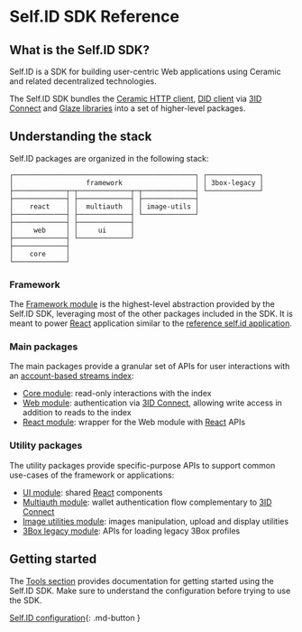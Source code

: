 # Self.ID SDK Reference

## What is the Self.ID SDK?

Self.ID is a SDK for building user-centric Web applications using Ceramic and related decentralized technologies.

The Self.ID SDK bundles the [Ceramic HTTP client](../core-clients/ceramic-http.md), [DID client](../core-clients/did-jsonrpc.md) via [3ID Connect](../accounts/3id-did.md#3id-connect) and [Glaze libraries](../glaze/index.md) into a set of higher-level packages.

## Understanding the stack

Self.ID packages are organized in the following stack:

```
┌─────────────────────────────────────────────┐ ┌─────────────┐
│                  framework                  │ │ 3box-legacy │
├─────────────┬─┬─────────────┬─┬─────────────┤ └─────────────┘
├─────────────┤ ├─────────────┤ ├─────────────┤
│    react    │ │  multiauth  │ │ image-utils │
├─────────────┤ ├─────────────┤ └─────────────┘
├─────────────┤ ├─────────────┤
│     web     │ │     ui      │
├─────────────┤ └─────────────┘
├─────────────┤
│    core     │
└─────────────┘
```

### Framework

The [Framework module](modules/framework.md) is the highest-level abstraction provided by the Self.ID SDK, leveraging most of the other packages included in the SDK. It is meant to power [React](https://reactjs.org/) application similar to the [reference self.id application](https://self.id).

### Main packages

The main packages provide a granular set of APIs for user interactions with an [account-based streams index](../../docs/advanced/standards/application-protocols/identity-index.md):

- [Core module](modules/core.md): read-only interactions with the index
- [Web module](modules/web.md): authentication via [3ID Connect](../accounts/3id-did.md#3id-connect), allowing write access in addition to reads to the index
- [React module](modules/react.md): wrapper for the Web module with [React](https://reactjs.org/) APIs

### Utility packages

The utility packages provide specific-purpose APIs to support common use-cases of the framework or applications:

- [UI module](modules/ui.md): shared [React](https://reactjs.org/) components
- [Multiauth module](modules/multiauth.md): wallet authentication flow complementary to [3ID Connect](../accounts/3id-did.md#3id-connect)
- [Image utilities module](modules/image_utils.md): images manipulation, upload and display utilities
- [3Box legacy module](modules/3box_legacy.md): APIs for loading legacy 3Box profiles

## Getting started

The [Tools section](../../tools/self-id/overview.md) provides documentation for getting started using the Self.ID SDK. Make sure to understand the configuration before trying to use the SDK.

[Self.ID configuration](../../tools/self-id/configuration.md){: .md-button }
